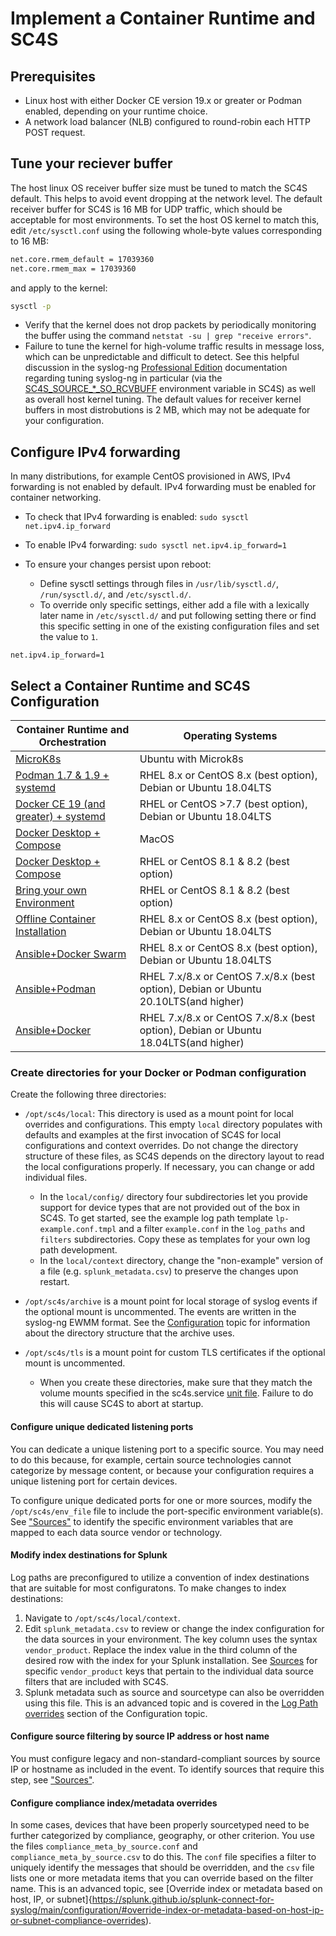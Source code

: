 
# Implement a Container Runtime and SC4S

## Prerequisites

* Linux host with either Docker CE version 19.x or greater or Podman enabled, depending on your runtime choice.
* A network load balancer (NLB) configured to round-robin each HTTP POST request.

## Tune your reciever buffer
The host linux OS receiver buffer size must be tuned to match the SC4S default. This helps to avoid event dropping at the network level.
The default receiver buffer for SC4S is 16 MB for UDP traffic, which should be acceptable for most environments. To set the host OS kernel to
match this, edit `/etc/sysctl.conf` using the following whole-byte values corresponding to 16 MB:

```bash
net.core.rmem_default = 17039360
net.core.rmem_max = 17039360
```
and apply to the kernel:
```bash
sysctl -p
```
* Verify that the kernel does not drop packets by periodically monitoring the buffer using the command
`netstat -su | grep "receive errors"`.
* Failure to tune the kernel for high-volume traffic results in message loss, which can be 
unpredictable and difficult to detect. See this helpful discussion in the syslog-ng
[Professional Edition](https://www.syslog-ng.com/technical-documents/doc/syslog-ng-premium-edition/7.0.10/collecting-log-messages-from-udp-sources)
documentation regarding tuning syslog-ng in particular (via the [SC4S_SOURCE_*_SO_RCVBUFF](../configuration.md#syslog-source-configuration)
environment variable in SC4S) as well as overall host kernel tuning. The default values for receiver kernel buffers in most distrobutions is 2 MB,
which may not be adequate for your configuration. 

## Configure IPv4 forwarding

In many distributions, for example CentOS provisioned in AWS, IPv4 forwarding is not enabled by default.
IPv4 forwarding must be enabled for container networking. 
* To check that IPv4 forwarding is enabled:
```sudo sysctl net.ipv4.ip_forward```
* To enable IPv4 forwarding:
```sudo sysctl net.ipv4.ip_forward=1```

* To ensure your changes persist upon reboot: 
  * Define sysctl settings through files in ```/usr/lib/sysctl.d/```, ```/run/sysctl.d/```, and ```/etc/sysctl.d/```. 
  * To override only specific settings, either add a file with a lexically later name in ```/etc/sysctl.d/``` and put following setting there or find this specific setting in one of the  existing configuration files and set the value to ```1```.
```
net.ipv4.ip_forward=1
```

## Select a Container Runtime and SC4S Configuration

| Container Runtime and Orchestration                               | Operating Systems                                                                   |
|-------------------------------------------------------------------|-------------------------------------------------------------------------------------|
| [MicroK8s](k8s-microk8s.md)                                       | Ubuntu with Microk8s                                                                |
| [Podman 1.7 & 1.9 + systemd](podman-systemd-general.md)           | RHEL 8.x or CentOS 8.x (best option), Debian or Ubuntu 18.04LTS                     |
| [Docker CE 19 (and greater) + systemd](docker-systemd-general.md) | RHEL or CentOS >7.7 (best option), Debian or Ubuntu 18.04LTS                        |
| [Docker Desktop + Compose](docker-compose-MacOS.md)               | MacOS                                                                               |
| [Docker Desktop + Compose](docker-compose.md)                     | RHEL or CentOS 8.1 & 8.2 (best option)                                              |
| [Bring your own Environment](byoe-rhel8.md)                       | RHEL or CentOS 8.1 & 8.2 (best option)                                              |
| [Offline Container Installation](docker-podman-offline.md)        | RHEL 8.x or CentOS 8.x (best option), Debian or Ubuntu 18.04LTS                     |
| [Ansible+Docker Swarm](ansible-docker-swarm.md)                   | RHEL 8.x or CentOS 8.x (best option), Debian or Ubuntu 18.04LTS                     |
| [Ansible+Podman](ansible-docker-swarm.md)                         | RHEL 7.x/8.x or CentOS 7.x/8.x (best option), Debian or Ubuntu 20.10LTS(and higher) |
| [Ansible+Docker](ansible-docker-swarm.md)                         | RHEL 7.x/8.x or CentOS 7.x/8.x (best option), Debian or Ubuntu 18.04LTS(and higher) |


### Create directories for your Docker or Podman configuration

Create the following three directories:
* `/opt/sc4s/local`: This directory is used as a mount point for local overrides and configurations. This empty `local` directory populates with defaults and examples at the first invocation
of SC4S for local configurations and context overrides. Do not change the directory structure of
these files, as SC4S depends on the directory layout
to read the local configurations properly. If necessary, you can change or add individual files. 
  * In the `local/config/` directory four subdirectories let you provide support for device types
that are not provided out of the box in SC4S. To get started, see the example log path template `lp-example.conf.tmpl`
and a filter `example.conf` in the `log_paths` and `filters` subdirectories.  Copy these as templates for your own log path development.
  * In the `local/context` directory, change the "non-example" version of a file (e.g. `splunk_metadata.csv`) to preserve the changes
upon restart.
* `/opt/sc4s/archive` is a mount point for local storage of syslog events
if the optional mount is uncommented. The events are written in the syslog-ng EWMM format. See the [Configuration](https://splunk.github.io/splunk-connect-for-syslog/main/configuration/)
topic for information about the directory structure that the archive uses.

* `/opt/sc4s/tls` is a mount point for custom TLS certificates if the optional mount is uncommented.

  * When you create these directories, make sure that they match the volume mounts specified in the
sc4s.service [unit file](podman-systemd-general.md#unit-file). Failure to do this will cause SC4S to abort at startup.


#### Configure unique dedicated listening ports

You can dedicate a unique listening port to a specific source. You may need to do this because, for example, certain source technologies cannot categorize by message content, or because your configuration requires a unique listening port for certain devices.

To configure unique dedicated ports for one or more sources, modify the `/opt/sc4s/env_file` file to include the port-specific environment variable(s). See ["Sources"](../sources/index.md) to identify the specific environment variables that are mapped to each data source vendor or technology.

#### Modify index destinations for Splunk

Log paths are preconfigured to utilize a convention of index destinations that are suitable for most configuratons. To make changes to index destinations:
1. Navigate to `/opt/sc4s/local/context`.
2. Edit `splunk_metadata.csv` to review or change the index configuration for the data sources in your
environment. The key column uses the syntax `vendor_product`. Replace the index value in the third column of the
desired row with the index for your Splunk installation. See [Sources](https://splunk.github.io/splunk-connect-for-syslog/main/sources/vendor/AVI/document) for specific `vendor_product` keys
that pertain to the individual data source filters that are included with SC4S.
3. Splunk metadata such as source and sourcetype can also be overridden using this file. This is an advanced topic and is covered in the [Log Path overrides](https://splunk.github.io/splunk-connect-for-syslog/main/configuration/) section of the Configuration topic.

#### Configure source filtering by source IP address or host name

You must configure legacy and non-standard-compliant sources by source IP or hostname as included in the event. To identify sources that require this step, see  ["Sources"](../sources/index.md).

#### Configure compliance index/metadata overrides

In some cases, devices that have been properly sourcetyped need to be further categorized by compliance, geography, or other criterion. You use the files `compliance_meta_by_source.conf` and `compliance_meta_by_source.csv` to do this.  The `conf` file specifies a filter to uniquely identify the messages that should be overridden, and the `csv` file
lists one or more metadata items that you can override based on the filter name. This is an advanced topic, see [Override index or metadata based on host, IP, or subnet]{https://splunk.github.io/splunk-connect-for-syslog/main/configuration/#override-index-or-metadata-based-on-host-ip-or-subnet-compliance-overrides).
